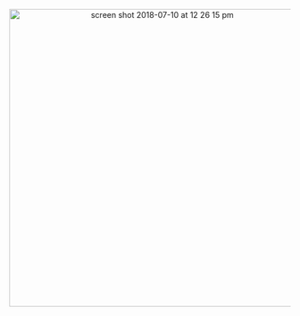 <p align="center">
  <img width="532" alt="screen shot 2018-07-10 at 12 26 15 pm" src="https://user-images.githubusercontent.com/41017424/42526802-7fda6c84-843c-11e8-80b5-bd50bf6b5736.png">
</p>




